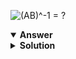 ![(AB)^-1 = ? ](images/dominant-matrixes-are-invertible.png)

<details open>
<summary><b>Answer</b></summary>
</details>

<details>
<summary><b>Solution</b></summary>

</details>
